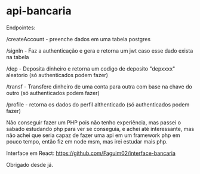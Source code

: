 # api-bancaria
Endpointes:

/createAccount - preenche dados em uma tabela postgres

/signIn - Faz a authenticação e gera e retorna um jwt caso esse dado exista na tabela

/dep - Deposita dinheiro e retorna um codigo de deposito "depxxxx" aleatorio (só authenticados podem fazer)

/transf - Transfere dinheiro de uma conta para outra com base na chave do outro (só authenticados podem fazer)

/profile - retorna os dados do perfil althenticado (só authenticados podem fazer)

Não conseguir fazer um PHP pois não tenho experiência, mas passei o sabado estudando php para ver se conseguia, e achei até interessante, mas não achei que seria capaz de fazer uma api em um framework php em pouco tempo, então fiz em node msm, mas irei estudar mais php.


Interface em React: https://github.com/Faguim02/interface-bancaria

Obrigado desde já.
